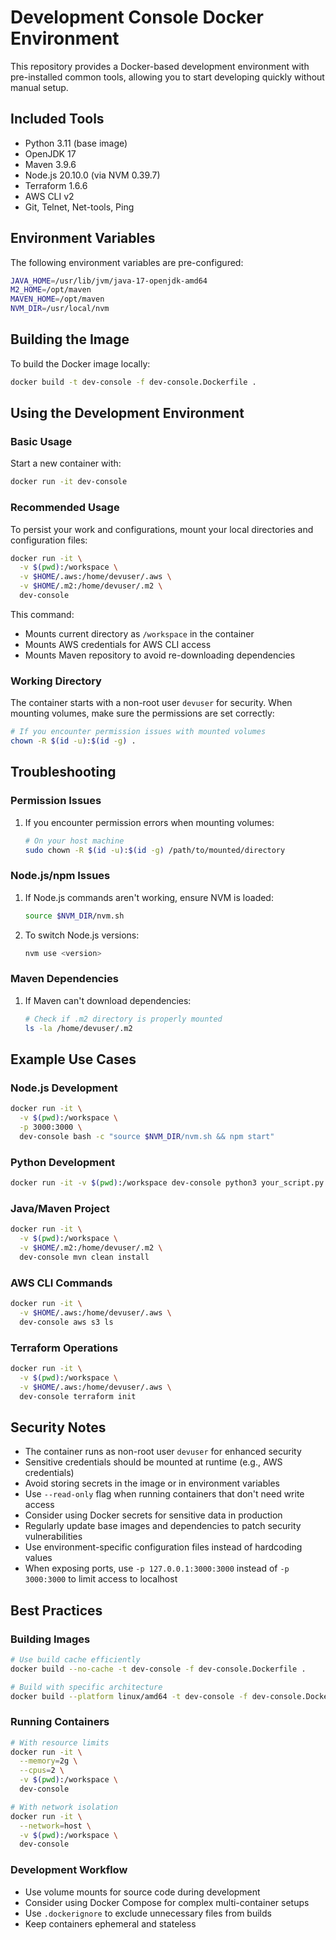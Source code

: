 # Development Console Docker Environment

This repository provides a Docker-based development environment with pre-installed common tools, allowing you to start developing quickly without manual setup.

## Included Tools

- Python 3.11 (base image)
- OpenJDK 17
- Maven 3.9.6
- Node.js 20.10.0 (via NVM 0.39.7)
- Terraform 1.6.6
- AWS CLI v2
- Git, Telnet, Net-tools, Ping

## Environment Variables

The following environment variables are pre-configured:

```bash
JAVA_HOME=/usr/lib/jvm/java-17-openjdk-amd64
M2_HOME=/opt/maven
MAVEN_HOME=/opt/maven
NVM_DIR=/usr/local/nvm
```

## Building the Image

To build the Docker image locally:

```bash
docker build -t dev-console -f dev-console.Dockerfile .
```

## Using the Development Environment

### Basic Usage

Start a new container with:

```bash
docker run -it dev-console
```

### Recommended Usage

To persist your work and configurations, mount your local directories and configuration files:

```bash
docker run -it \
  -v $(pwd):/workspace \
  -v $HOME/.aws:/home/devuser/.aws \
  -v $HOME/.m2:/home/devuser/.m2 \
  dev-console
```

This command:
- Mounts current directory as `/workspace` in the container
- Mounts AWS credentials for AWS CLI access
- Mounts Maven repository to avoid re-downloading dependencies

### Working Directory

The container starts with a non-root user `devuser` for security. When mounting volumes, make sure the permissions are set correctly:

```bash
# If you encounter permission issues with mounted volumes
chown -R $(id -u):$(id -g) .
```

## Troubleshooting

### Permission Issues
1. If you encounter permission errors when mounting volumes:
   ```bash
   # On your host machine
   sudo chown -R $(id -u):$(id -g) /path/to/mounted/directory
   ```

### Node.js/npm Issues
1. If Node.js commands aren't working, ensure NVM is loaded:
   ```bash
   source $NVM_DIR/nvm.sh
   ```
2. To switch Node.js versions:
   ```bash
   nvm use <version>
   ```

### Maven Dependencies
1. If Maven can't download dependencies:
   ```bash
   # Check if .m2 directory is properly mounted
   ls -la /home/devuser/.m2
   ```

## Example Use Cases

### Node.js Development
```bash
docker run -it \
  -v $(pwd):/workspace \
  -p 3000:3000 \
  dev-console bash -c "source $NVM_DIR/nvm.sh && npm start"
```

### Python Development

```bash
docker run -it -v $(pwd):/workspace dev-console python3 your_script.py
```

### Java/Maven Project

```bash
docker run -it \
  -v $(pwd):/workspace \
  -v $HOME/.m2:/home/devuser/.m2 \
  dev-console mvn clean install
```

### AWS CLI Commands

```bash
docker run -it \
  -v $HOME/.aws:/home/devuser/.aws \
  dev-console aws s3 ls
```

### Terraform Operations

```bash
docker run -it \
  -v $(pwd):/workspace \
  -v $HOME/.aws:/home/devuser/.aws \
  dev-console terraform init
```

## Security Notes

- The container runs as non-root user `devuser` for enhanced security
- Sensitive credentials should be mounted at runtime (e.g., AWS credentials)
- Avoid storing secrets in the image or in environment variables
- Use `--read-only` flag when running containers that don't need write access
- Consider using Docker secrets for sensitive data in production
- Regularly update base images and dependencies to patch security vulnerabilities
- Use environment-specific configuration files instead of hardcoding values
- When exposing ports, use `-p 127.0.0.1:3000:3000` instead of `-p 3000:3000` to limit access to localhost

## Best Practices

### Building Images
```bash
# Use build cache efficiently
docker build --no-cache -t dev-console -f dev-console.Dockerfile .

# Build with specific architecture
docker build --platform linux/amd64 -t dev-console -f dev-console.Dockerfile .
```

### Running Containers
```bash
# With resource limits
docker run -it \
  --memory=2g \
  --cpus=2 \
  -v $(pwd):/workspace \
  dev-console

# With network isolation
docker run -it \
  --network=host \
  -v $(pwd):/workspace \
  dev-console
```

### Development Workflow
- Use volume mounts for source code during development
- Consider using Docker Compose for complex multi-container setups
- Use `.dockerignore` to exclude unnecessary files from builds
- Keep containers ephemeral and stateless
